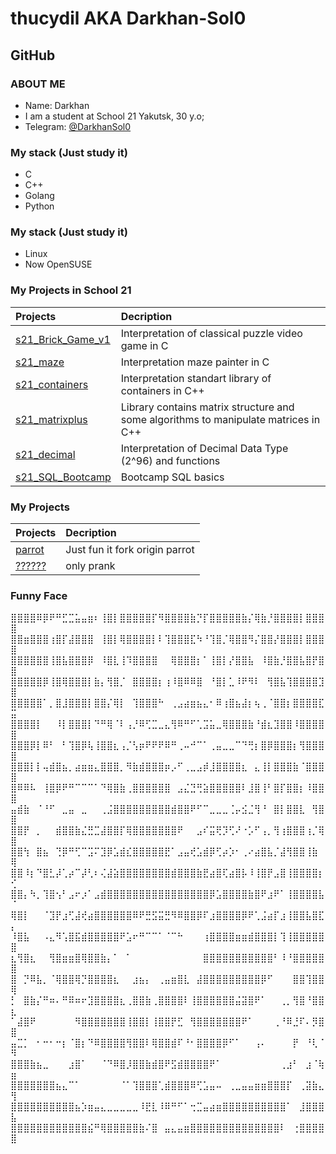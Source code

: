 # thucydil AKA Darkhan-Sol0
## GitHub

### ABOUT ME
* Name: Darkhan
* I am a student at School 21 Yakutsk, 30 y.o;
* Telegram: [@DarkhanSol0](https://youtu.be/dQw4w9WgXcQ?si=xmgRQdTez6IQ7aL-)

### My stack (Just study it)
* C
* C++
* Golang
* Python

### My stack (Just study it)
* Linux
* Now OpenSUSE

### My Projects in School 21
|Projects|Decription|
|:-------|:---------|
|[s21_Brick_Game_v1](https://github.com/Darkhan-Sol0/s21_Brick_Game_v1.0-1)|Interpretation of classical puzzle video game in C|
|[s21_maze](https://github.com/Darkhan-Sol0/s21_maze.c)|Interpretation maze painter in C|
|[s21_containers](https://github.com/Darkhan-Sol0/s21_containers)|Interpretation standart library of containers in C++|
|[s21_matrixplus](https://github.com/Darkhan-Sol0/s21_matrixplus)|Library contains matrix structure and some algorithms to manipulate matrices in C++|
|[s21_decimal](https://github.com/Darkhan-Sol0/s21_decimal)|Interpretation of Decimal Data Type (2^96) and functions|
|[s21_SQL_Bootcamp](https://github.com/Darkhan-Sol0/s21_SQL_Bootcamp)|Bootcamp SQL basics|

### My Projects
|Projects|Decription|
|:-------|:---------|
|[parrot](https://github.com/Darkhan-Sol0/parrot)|Just fun it fork origin parrot|
|[??????](https://youtu.be/dQw4w9WgXcQ?si=xmgRQdTez6IQ7aL-)|only prank|

### Funny Face
⣿⣿⣿⣿⠿⡿⠟⠛⣋⣉⣥⣤⣶⠆⢸⣿⡇⣿⣿⣿⣿⣿⡏⠻⣿⣿⣿⣿⣷⡙⡏⣿⣿⣿⣿⣿⣷⡌⢿⣷⡘⣿⣿⣿⣿⡇⣿⣿⣿⣿ ⣿⣿⣶⣿⣿⣿⢰⣿⡏⣼⣿⣿⣿⠀⢸⣿⡇⢿⣿⣿⣿⣿⡇⠇⢹⣿⣿⣿⣏⠳⠘⢹⣿⡈⢿⣿⣿⠻⡌⣿⣿⡜⣿⣿⣿⡇⣿⣿⣿⣿ ⣿⣿⣿⣿⣿⣿⢸⣿⣧⣿⣿⣿⡿⠀⠸⣿⣇⢸⠹⣿⣿⣿⣿⠀⠀⢿⣿⣿⣿⡆⠁⢸⣿⡇⡜⣿⣿⣧⠀⠸⣿⣷⡘⣿⣿⣧⣿⡟⣿⣿ ⣿⣿⣿⣿⣿⡿⢸⣿⢿⣿⣿⣿⡇⣷⡄⢻⣿⡈⠀⣿⣿⣿⣿⡆⢰⠸⣿⠿⠿⣿⠀⠘⣿⡇⣁⠸⠟⠻⠇⠀⢻⣿⣧⢹⣿⣿⣿⣿⣹⣿ ⣿⣿⣿⣿⣿⠁⡀⣿⣸⣿⣿⣿⡇⣿⣿⡌⢿⡇⠀⢹⣿⣿⣿⠓⠀⢀⣠⣴⣶⣦⣄⠂⠿⢰⣿⣦⣼⡆⢦⢀⠈⣿⣿⡆⣿⣿⣿⣿⣏⣭ ⣿⣿⣿⣿⡇⠀⠀⠸⡇⣿⣿⣿⡇⠙⠛⢿⠈⠇⢠⡘⠿⢋⣉⣀⣄⢻⠿⠛⠋⢁⣩⣥⣀⢿⣿⣿⣿⣷⠘⣾⣆⣹⣿⣿⠸⣿⣿⣿⣿⣿ ⣿⣿⣿⡿⡇⠿⠃⠀⠃⢹⣿⡿⢧⢸⣿⣿⣆⢠⡈⢣⡶⠟⠟⠟⠿⠛⢀⠤⠚⠉⠁⢀⣤⣀⣀⠉⠙⢛⡆⣿⡿⣿⣿⣿⡆⢻⣿⣿⣿⣿ ⣿⣿⣿⡇⡇⢤⣾⣿⣦⡀⣴⣶⣶⣄⣿⣿⣿⡀⠻⣷⣾⣿⣿⣿⡶⡠⠋⢀⣀⣠⡾⣸⣿⣿⣿⣿⣆⠀⣄⢸⡇⣿⣿⣿⣷⠈⣿⣿⣿⣿ ⣿⠿⠿⠧⠀⢸⣿⡿⠟⠛⠉⠉⠉⠁⠙⢿⣿⣷⢀⣿⣿⣿⣿⣿⣿⠀⣠⣌⣙⢛⣵⣿⣿⣿⣿⣿⠇⣸⣿⢸⠃⣿⡏⣿⣿⡆⠸⣿⣿⣿ ⣤⣾⣷⠀⠈⠘⠋⠀⣀⣤⠀⣀⠀⠀⢀⣨⣿⣿⣿⣿⣿⣿⣿⣿⣿⣾⣿⣿⠟⠋⠉⣀⣀⣀⢈⡤⣪⣈⢻⠘⠀⣿⡇⣿⣿⣇⠀⢻⣿⣿ ⣿⣿⡟⠀⡀⠀⠀⣾⣿⣿⣷⣌⣛⣉⣼⣿⣿⡏⢿⣿⣿⣿⣿⣿⣿⣿⠟⠀⠀⣠⠎⣭⢟⡹⢋⠜⠐⡡⠋⢠⡀⢻⢰⣿⣿⣿⢰⡈⢿⣿ ⣿⣿⢳⠀⣿⣦⠀⢙⡿⠛⢋⠉⣩⠍⣹⡿⣡⣾⣎⣿⣿⣿⣿⣿⣟⠁⣠⣤⢞⣡⣾⡿⢋⡴⡱⠂⢀⠔⣴⣿⣧⡈⣼⢻⣿⣿⢸⣷⠀⢿ ⣿⣿⠸⡆⠙⣿⣃⡼⢁⡴⠉⡼⢃⠆⢌⣼⣵⣿⣿⣿⣿⣿⣿⣿⣿⣾⣿⣿⣿⣷⣟⣴⣿⢏⣴⣿⡧⠸⢸⣿⡟⣠⣿⢸⣿⣿⣿⣿⡆⢊ ⣿⣿⡄⠳⡀⢹⣿⢢⠃⣠⠖⡰⠁⣠⣾⣿⣿⣿⣿⣿⣿⣿⣿⣿⣿⣿⣿⣿⣿⣿⣿⡿⣡⣿⣿⣿⣿⣷⣿⠟⣰⠟⠁⢸⣿⣿⣿⣿⣧⠈ ⢿⣿⡇⠀⠀⠈⣹⡟⣰⢋⣼⢞⣴⣿⣿⣿⣿⣿⣿⠿⠟⣛⣫⣭⣛⠻⠿⣿⣿⡿⠏⣰⣿⣿⣿⣿⡿⠟⢁⣨⣴⡏⣰⢸⣿⣿⣧⣿⣏⡄ ⠸⣿⣧⠀⠀⠠⣄⠻⢡⣿⣯⣾⣿⣿⣿⣿⣿⠟⣡⠖⠛⠉⠉⠁⠈⠉⠓⠀⠀⠀⢰⣿⣿⣿⣿⣶⣶⣾⣿⣿⣿⡇⢹⢸⣿⣿⣿⣿⣿⣿ ⣆⢻⣿⣆⠀⠀⢻⣿⣶⣶⣿⢿⣿⣿⣷⡄⠁⠀⠁⠀⠀⠀⠀⠀⠀⠀⠀⠀⠀⠀⣿⣿⣿⣿⣿⣿⣿⣿⣿⣿⣿⠃⠸⠘⣿⣿⣿⣿⣿⣿ ⣿⠀⡙⠿⣧⡀⠈⢿⣿⣿⢿⡙⣿⣿⣿⣿⣆⠀⠀⣰⣦⡄⠀⢀⣤⣶⣿⣇⠀⣼⣿⣿⣿⣿⣿⣿⣿⣿⣿⡿⠋⠀⠀⠀⣿⣿⢹⣿⣿⢿ ⡃⠀⣿⣷⡌⠛⠶⠄⠛⠿⠶⠖⣹⣿⣿⣿⣿⣆⢀⣿⣿⣷⢀⣿⣿⣿⣿⠇⢸⣿⣿⣿⣿⣿⣿⣬⣽⣿⠟⠁⠀⠀⢀⡀⢻⣿⠘⣿⣿⣆ ⠁⣼⣿⠟⠀⠀⠀⠀⠀⠀⠻⣿⣿⣿⣿⣿⣿⣿⢸⣿⣿⡇⢸⣿⣿⡟⣋⠀⢻⣿⣿⣿⣿⣿⣿⣿⠟⠁⠀⠀⠀⢀⠘⠿⣘⠏⠄⡻⣿⣿ ⣤⣉⡁⠀⠂⠒⠂⠒⡆⠈⣿⡆⠙⠿⣿⣿⣿⣿⢻⣿⣿⠇⢿⣿⣿⣾⠏⠘⠂⣿⣿⣿⣿⡿⠋⠁⠀⠀⢠⠄⠀⠀⠀⠀⡟⠀⠘⢇⠈⠻ ⣿⣿⣿⣷⣦⣀⠀⠀⠀⣰⣿⠁⠀⠀⠈⠙⠿⣿⡸⣿⣿⣷⣾⣿⠟⣫⣾⣿⣿⣿⣿⠟⠁⠀⠀⠀⠀⠀⠀⠀⠀⠀⢀⣰⠃⠀⣰⠈⢷⣶ ⣿⣿⣿⣿⣿⣿⣿⣦⣄⠉⠁⠀⠀⠀⠀⠀⠀⠈⠁⢹⣿⣿⣿⢁⣾⣿⣿⣿⠿⢋⣡⣤⠤⠀⢀⣀⣤⣤⣶⣶⣿⣿⣿⡏⠀⢀⣽⣷⣄⢻ ⣿⣿⣿⣿⣿⣿⣿⣿⣿⣿⣦⡱⣶⣤⣄⣀⣀⣀⣀⣀⠸⣟⣇⠸⠿⠛⠋⠁⢒⣉⣤⣴⣶⣿⣿⣿⣿⣿⣿⣿⣿⣿⣿⠁⠀⣸⣿⣿⣿⣧ ⣿⣿⣿⣿⣿⣿⣿⣿⣿⣿⣿⣿⣮⠛⢿⣿⣿⣿⣿⣿⣷⠌⣿⠀⣤⣄⣤⣶⣿⣿⣿⣿⣿⣿⣿⣿⣿⣿⣿⣿⣿⣿⠇⠀⢐⣿⣿⣿⣿⣿
